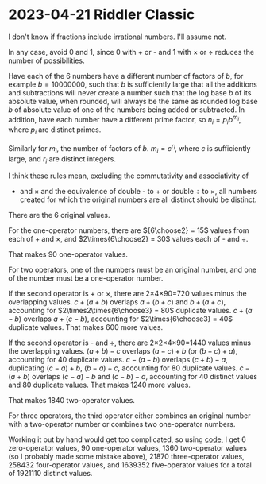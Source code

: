 2023-04-21 Riddler Classic
==========================
I don't know if fractions include irrational numbers.  I'll assume not.

In any case, avoid 0 and 1, since 0 with + or - and 1 with × or ÷ reduces
the number of possibilities.

Have each of the 6 numbers have a different number of factors of $b$, for
example $b = 10000000$, such that $b$ is sufficiently large that all the
additions and subtractions will never create a number such that the log
base $b$ of its absolute value, when rounded, will always be the same as
rounded log base $b$ of absolute value of one of the numbers being added
or subtracted.  In addition, have each number have a different prime
factor, so $n_i = p_ib^{m_i}$, where $p_i$ are distinct primes.

Similarly for $m_i$, the number of factors of $b$. $m_i = c^{r_i}$,
where $c$ is sufficiently large, and $r_i$ are distinct integers.

I think these rules mean, excluding the commutativity and associativity of
+ and × and the equivalence of double - to + or double ÷ to ×, all numbers
created for which the original numbers are all distinct should be distinct.

There are the 6 original values.

For the one-operator numbers, there are ${6\choose2} = 15$ values from
each of + and ×, and $2\times{6\choose2} = 30$ values each of - and ÷.

That makes 90 one-operator values.

For two operators, one of the numbers must be an original number, and
one of the number must be a one-operator number.

If the second operator is + or ×, there are 2×4×90=720 values minus the
overlapping values.
$c+(a+b)$ overlaps $a+(b+c)$ and $b+(a+c)$, accounting
for $2\times2\times{6\choose3} = 80$ duplicate values.
$c+(a-b)$ overlaps $a+(c-b)$, accounting for $2\times{6\choose3} = 40$
duplicate values.
That makes 600 more values.

If the second operator is - and ÷, there are 2×2×4×90=1440 values minus the
overlapping values.
$(a+b)-c$ overlaps $(a-c)+b$ (or $(b-c)+a$),
accounting for 40 duplicate values.
$c-(a-b)$ overlaps $(c+b)-a$, duplicating $(c-a)+b$, $(b-a)+c$,
accounting for 80 duplicate values.
$c-(a+b)$ overlaps $(c-a)-b$ and $(c-b)-a$,
accounting for 40 distinct values and 80 duplicate values.
That makes 1240 more values.

That makes 1840 two-operator values.

For three operators, the third operator either combines an original number
with a two-operator number or combines two one-operator numbers.

Working it out by hand would get too complicated, so
using [code](20230421c.hs), I get
6 zero-operator values,
90 one-operator values,
1360 two-operator values (so I probably made some mistake above),
21870 three-operator values,
258432 four-operator values,
and
1639352 five-operator values
for a total of
1921110 distinct values.
